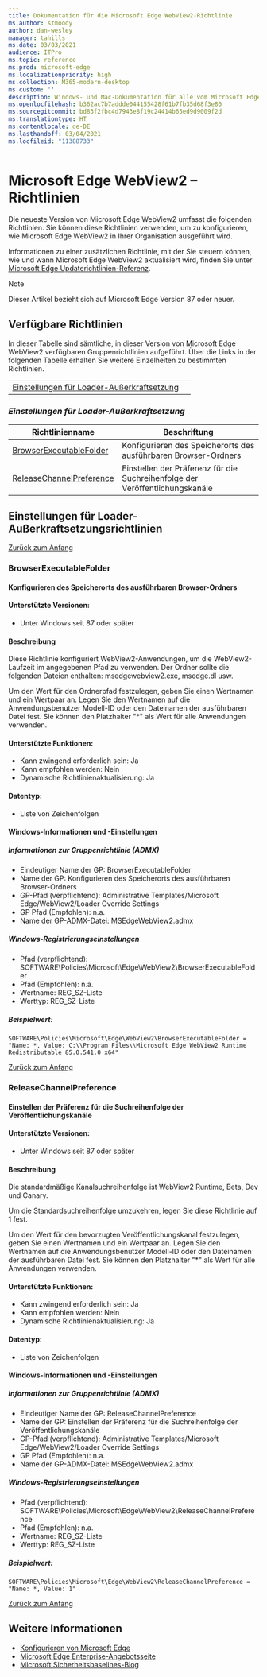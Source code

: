 ```yaml
---
title: Dokumentation für die Microsoft Edge WebView2-Richtlinie
ms.author: stmoody
author: dan-wesley
manager: tahills
ms.date: 03/03/2021
audience: ITPro
ms.topic: reference
ms.prod: microsoft-edge
ms.localizationpriority: high
ms.collection: M365-modern-desktop
ms.custom: ''
description: Windows- und Mac-Dokumentation für alle vom Microsoft Edge Browser unterstützten Richtlinien
ms.openlocfilehash: b362ac7b7addde044155428f61b7fb35d68f3e80
ms.sourcegitcommit: bd83f2fbc4d7943e8f19c24414b65ed9d9009f2d
ms.translationtype: HT
ms.contentlocale: de-DE
ms.lasthandoff: 03/04/2021
ms.locfileid: "11388733"
---
```

# <a name="microsoft-edge-webview2---policies"></a>Microsoft Edge WebView2 –⁠ Richtlinien

Die neueste Version von Microsoft Edge WebView2 umfasst die folgenden Richtlinien. Sie können diese Richtlinien verwenden, um zu konfigurieren, wie Microsoft Edge WebView2 in Ihrer Organisation ausgeführt wird.

Informationen zu einer zusätzlichen Richtlinie, mit der Sie steuern können, wie und wann Microsoft Edge WebView2 aktualisiert wird, finden Sie unter [Microsoft Edge Updaterichtlinien-Referenz](microsoft-edge-update-policies.md).

> [!NOTE]
> Dieser Artikel bezieht sich auf Microsoft Edge Version 87 oder neuer.

## <a name="available-policies"></a>Verfügbare Richtlinien

In dieser Tabelle sind sämtliche, in dieser Version von Microsoft Edge WebView2 verfügbaren Gruppenrichtlinien aufgeführt. Über die Links in der folgenden Tabelle erhalten Sie weitere Einzelheiten zu bestimmten Richtlinien.

|||
|-|-|
|[Einstellungen für Loader-Außerkraftsetzung](#loader-override-settings)|

### [*<a name="loader-override-settings"></a>Einstellungen für Loader-Außerkraftsetzung*](#loader-override-settings-policies)

|Richtlinienname|Beschriftung|
|-|-|
|[BrowserExecutableFolder](#browserexecutablefolder)|Konfigurieren des Speicherorts des ausführbaren Browser-Ordners|
|[ReleaseChannelPreference](#releasechannelpreference)|Einstellen der Präferenz für die Suchreihenfolge der Veröffentlichungskanäle|




  ## <a name="loader-override-settings-policies"></a>Einstellungen für Loader-Außerkraftsetzungsrichtlinien

  [Zurück zum Anfang](#microsoft-edge-webview2---policies)

  ### <a name="browserexecutablefolder"></a>BrowserExecutableFolder

  #### <a name="configure-the-location-of-the-browser-executable-folder"></a>Konfigurieren des Speicherorts des ausführbaren Browser-Ordners

  
  
  #### <a name="supported-versions"></a>Unterstützte Versionen:

  - Unter Windows seit 87 oder später

  #### <a name="description"></a>Beschreibung

  Diese Richtlinie konfiguriert WebView2-Anwendungen, um die WebView2-Laufzeit im angegebenen Pfad zu verwenden. Der Ordner sollte die folgenden Dateien enthalten: msedgewebview2.exe, msedge.dl usw.

Um den Wert für den Ordnerpfad festzulegen, geben Sie einen Wertnamen und ein Wertpaar an. Legen Sie den Wertnamen auf die Anwendungsbenutzer Modell-ID oder den Dateinamen der ausführbaren Datei fest. Sie können den Platzhalter "*" als Wert für alle Anwendungen verwenden.

  #### <a name="supported-features"></a>Unterstützte Funktionen:

  - Kann zwingend erforderlich sein: Ja
  - Kann empfohlen werden: Nein
  - Dynamische Richtlinienaktualisierung: Ja

  #### <a name="data-type"></a>Datentyp:

  - Liste von Zeichenfolgen

  #### <a name="windows-information-and-settings"></a>Windows-Informationen und -Einstellungen

  ##### <a name="group-policy-admx-info"></a>Informationen zur Gruppenrichtlinie (ADMX)

  - Eindeutiger Name der GP: BrowserExecutableFolder
  - Name der GP: Konfigurieren des Speicherorts des ausführbaren Browser-Ordners
  - GP-Pfad (verpflichtend): Administrative Templates/Microsoft Edge/WebView2/Loader Override Settings
  - GP Pfad (Empfohlen): n.a.
  - Name der GP-ADMX-Datei: MSEdgeWebView2.admx

  ##### <a name="windows-registry-settings"></a>Windows-Registrierungseinstellungen

  - Pfad (verpflichtend): SOFTWARE\Policies\Microsoft\Edge\WebView2\BrowserExecutableFolder
  - Pfad (Empfohlen): n.a.
  - Wertname: REG_SZ-Liste
  - Werttyp: REG_SZ-Liste

  ##### <a name="example-value"></a>Beispielwert:

```
SOFTWARE\Policies\Microsoft\Edge\WebView2\BrowserExecutableFolder = "Name: *, Value: C:\\Program Files\\Microsoft Edge WebView2 Runtime Redistributable 85.0.541.0 x64"

```

  

  [Zurück zum Anfang](#microsoft-edge-webview2---policies)

  ### <a name="releasechannelpreference"></a>ReleaseChannelPreference

  #### <a name="set-the-release-channel-search-order-preference"></a>Einstellen der Präferenz für die Suchreihenfolge der Veröffentlichungskanäle

  
  
  #### <a name="supported-versions"></a>Unterstützte Versionen:

  - Unter Windows seit 87 oder später

  #### <a name="description"></a>Beschreibung

  Die standardmäßige Kanalsuchreihenfolge ist WebView2 Runtime, Beta, Dev und Canary.

Um die Standardsuchreihenfolge umzukehren, legen Sie diese Richtlinie auf 1 fest.

Um den Wert für den bevorzugten Veröffentlichungskanal festzulegen, geben Sie einen Wertnamen und ein Wertpaar an. Legen Sie den Wertnamen auf die Anwendungsbenutzer Modell-ID oder den Dateinamen der ausführbaren Datei fest. Sie können den Platzhalter "*" als Wert für alle Anwendungen verwenden.

  #### <a name="supported-features"></a>Unterstützte Funktionen:

  - Kann zwingend erforderlich sein: Ja
  - Kann empfohlen werden: Nein
  - Dynamische Richtlinienaktualisierung: Ja

  #### <a name="data-type"></a>Datentyp:

  - Liste von Zeichenfolgen

  #### <a name="windows-information-and-settings"></a>Windows-Informationen und -Einstellungen

  ##### <a name="group-policy-admx-info"></a>Informationen zur Gruppenrichtlinie (ADMX)

  - Eindeutiger Name der GP: ReleaseChannelPreference
  - Name der GP: Einstellen der Präferenz für die Suchreihenfolge der Veröffentlichungskanäle
  - GP-Pfad (verpflichtend): Administrative Templates/Microsoft Edge/WebView2/Loader Override Settings
  - GP Pfad (Empfohlen): n.a.
  - Name der GP-ADMX-Datei: MSEdgeWebView2.admx

  ##### <a name="windows-registry-settings"></a>Windows-Registrierungseinstellungen

  - Pfad (verpflichtend): SOFTWARE\Policies\Microsoft\Edge\WebView2\ReleaseChannelPreference
  - Pfad (Empfohlen): n.a.
  - Wertname: REG_SZ-Liste
  - Werttyp: REG_SZ-Liste

  ##### <a name="example-value"></a>Beispielwert:

```
SOFTWARE\Policies\Microsoft\Edge\WebView2\ReleaseChannelPreference = "Name: *, Value: 1"

```

  

  [Zurück zum Anfang](#microsoft-edge-webview2---policies)


## <a name="see-also"></a>Weitere Informationen

- [Konfigurieren von Microsoft Edge](configure-microsoft-edge.md)
- [Microsoft Edge Enterprise-Angebotsseite](https://aka.ms/EdgeEnterprise)
- [Microsoft Sicherheitsbaselines-Blog](https://techcommunity.microsoft.com/t5/microsoft-security-baselines/bg-p/Microsoft-Security-Baselines)